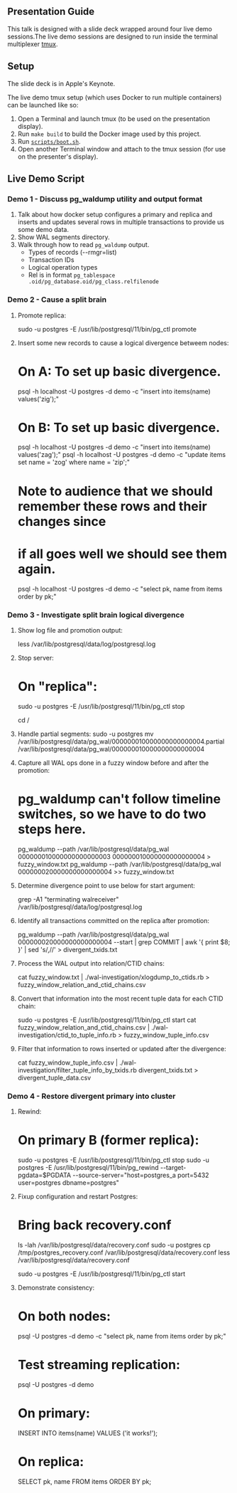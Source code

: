 Presentation Guide
---

This talk is designed with a slide deck wrapped around four live demo sessions.The live demo sessions are designed to run inside the terminal multiplexer [tmux](https://github.com/tmux/tmux).

## Setup

The slide deck is in Apple's Keynote.

The live demo tmux setup (which uses Docker to run multiple containers) can be launched like so:

1. Open a Terminal and launch tmux (to be used on the presentation display).
2. Run `make build` to build the Docker image used by this project.
3. Run [`scripts/boot.sh`](scripts/boot.sh).
4. Open another Terminal window and attach to the tmux session (for use on the presenter's display).

## Live Demo Script

### Demo 1 - Discuss pg_waldump utility and output format

1. Talk about how docker setup configures a primary and replica and inserts and updates several rows in multiple transactions to provide us some demo data.
2. Show WAL segments directory.
3. Walk through how to read `pg_waldump` output.
   - Types of records (--rmgr=list)
   - Transaction IDs
   - Logical operation types
   - Rel is in format `pg_tablespace .oid/pg_database.oid/pg_class.relfilenode`

### Demo 2 - Cause a split brain

1. Promote replica:

    sudo -u postgres -E /usr/lib/postgresql/11/bin/pg_ctl promote

2. Insert some new records to cause a logical divergence betweem nodes:

    # On A: To set up basic divergence.
    psql -h localhost -U postgres -d demo -c "insert into items(name) values('zig');"
    # On B: To set up basic divergence.
    psql -h localhost -U postgres -d demo -c "insert into items(name) values('zag');"
    psql -h localhost -U postgres -d demo -c "update items set name = 'zog' where name = 'zip';"

    # Note to audience that we should remember these rows and their changes since
    # if all goes well we should see them again.
    psql -h localhost -U postgres -d demo -c "select pk, name from items order by pk;"

### Demo 3 - Investigate split brain logical divergence

1. Show log file and promotion output:

    less /var/lib/postgresql/data/log/postgresql.log

2.  Stop server:

    # On "replica":
    sudo -u postgres -E /usr/lib/postgresql/11/bin/pg_ctl stop

    cd /

3.  Handle partial segments:
    sudo -u postgres mv /var/lib/postgresql/data/pg_wal/000000010000000000000004.partial /var/lib/postgresql/data/pg_wal/000000010000000000000004

4.  Capture all WAL ops done in a fuzzy window before and after the promotion:

    # pg_waldump can't follow timeline switches, so we have to do two steps here.
    pg_waldump --path /var/lib/postgresql/data/pg_wal 000000010000000000000003 000000010000000000000004 > fuzzy_window.txt
    pg_waldump --path /var/lib/postgresql/data/pg_wal 000000020000000000000004 >> fuzzy_window.txt

5. Determine divergence point to use below for start argument:

    grep -A1 "terminating walreceiver" /var/lib/postgresql/data/log/postgresql.log

6. Identify all transactions committed on the replica after promotion:

    pg_waldump --path /var/lib/postgresql/data/pg_wal 000000020000000000000004 --start <lsn> | grep COMMIT | awk '{ print $8; }' | sed 's/,//' > divergent_txids.txt

7. Process the WAL output into relation/CTID chains:

    cat fuzzy_window.txt | ./wal-investigation/xlogdump_to_ctids.rb > fuzzy_window_relation_and_ctid_chains.csv

8. Convert that information into the most recent tuple data for each CTID chain:

    sudo -u postgres -E /usr/lib/postgresql/11/bin/pg_ctl start
    cat fuzzy_window_relation_and_ctid_chains.csv  | ./wal-investigation/ctid_to_tuple_info.rb  > fuzzy_window_tuple_info.csv

9. Filter that information to rows inserted or updated after the divergence:

    cat fuzzy_window_tuple_info.csv | ./wal-investigation/filter_tuple_info_by_txids.rb divergent_txids.txt > divergent_tuple_data.csv

### Demo 4 - Restore divergent primary into cluster

1. Rewind:

    # On primary B (former replica):
    sudo -u postgres -E /usr/lib/postgresql/11/bin/pg_ctl stop
    sudo -u postgres -E /usr/lib/postgresql/11/bin/pg_rewind --target-pgdata=$PGDATA --source-server="host=postgres_a port=5432 user=postgres dbname=postgres"

2. Fixup configuration and restart Postgres:

    # Bring back recovery.conf
    ls -lah /var/lib/postgresql/data/recovery.conf
    sudo -u postgres cp /tmp/postgres_recovery.conf /var/lib/postgresql/data/recovery.conf
    less /var/lib/postgresql/data/recovery.conf

    sudo -u postgres -E /usr/lib/postgresql/11/bin/pg_ctl start

3. Demonstrate consistency:

    # On both nodes:
    psql -U postgres -d demo -c "select pk, name from items order by pk;"

    # Test streaming replication:
    psql -U postgres -d demo

    # On primary:
    INSERT INTO items(name) VALUES ('it works!');

    # On replica:
    SELECT pk, name FROM items ORDER BY pk;
